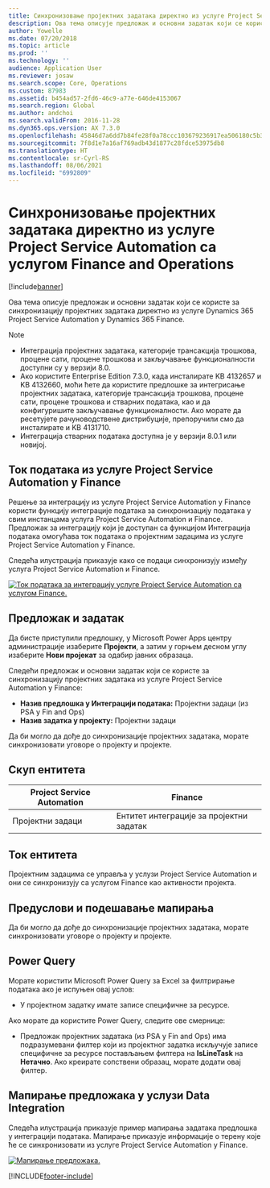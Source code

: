 ```yaml
---
title: Синхронизовање пројектних задатака директно из услуге Project Service Automation са услугом Finance and Operations
description: Ова тема описује предложак и основни задатак који се користе за синхронизацију пројектних задатака директно из услуге Microsoft Dynamics 365 Project Service Automation у Dynamics 365 Finance.
author: Yowelle
ms.date: 07/20/2018
ms.topic: article
ms.prod: ''
ms.technology: ''
audience: Application User
ms.reviewer: josaw
ms.search.scope: Core, Operations
ms.custom: 87983
ms.assetid: b454ad57-2fd6-46c9-a77e-646de4153067
ms.search.region: Global
ms.author: andchoi
ms.search.validFrom: 2016-11-28
ms.dyn365.ops.version: AX 7.3.0
ms.openlocfilehash: 45846d7a6dd7b84fe28f0a78ccc103679236917ea506180c5b383fd2828624eb
ms.sourcegitcommit: 7f8d1e7a16af769adb43d1877c28fdce53975db8
ms.translationtype: HT
ms.contentlocale: sr-Cyrl-RS
ms.lasthandoff: 08/06/2021
ms.locfileid: "6992809"
---
```

# <a name="synchronize-project-tasks-directly-from-project-service-automation-to-finance-and-operations"></a>Синхронизовање пројектних задатака директно из услуге Project Service Automation са услугом Finance and Operations

[!include[banner](../includes/banner.md)]

Ова тема описује предложак и основни задатак који се користе за синхронизацију пројектних задатака директно из услуге Dynamics 365 Project Service Automation у Dynamics 365 Finance.

> [!NOTE]
> - Интеграција пројектних задатака, категорије трансакција трошкова, процене сати, процене трошкова и закључавање функционалности доступни су у верзији 8.0.
> - Ако користите Enterprise Edition 7.3.0, када инсталирате KB 4132657 и KB 4132660, моћи ћете да користите предлошке за интегрисање пројектних задатака, категорије трансакција трошкова, процене сати, процене трошкова и стварних података, као и да конфигуришите закључавање функционалности. Ако морате да ресетујете рачуноводствене дистрибуције, препоручили смо да инсталирате и KB 4131710.
> - Интеграција стварних података доступна је у верзији 8.0.1 или новијој.

## <a name="data-flow-for-project-service-automation-to-finance"></a>Ток података из услуге Project Service Automation у Finance

Решење за интеграцију из услуге Project Service Automation у Finance користи функцију интеграције података за синхронизацију података у свим инстанцама услуга Project Service Automation и Finance. Предложак за интеграцију који је доступан са функцијом Интеграција података омогућава ток података о пројектним задацима из услуге Project Service Automation у Finance.

Следећа илустрација приказује како се подаци синхронизују између услуга Project Service Automation и Finance.

[![Ток података за интеграцију услуге Project Service Automation са услугом Finance.](./media/ProjectTasksFlow.png)](./media/ProjectTasksFlow.png)

## <a name="template-and-task"></a>Предложак и задатак

Да бисте приступили предлошку, у Microsoft Power Apps центру администрације изаберите **Пројекти**, а затим у горњем десном углу изаберите **Нови пројекат** за одабир јавних образаца.

Следећи предложак и основни задатак који се користе за синхронизацију пројектних задатака из услуге Project Service Automation у Finance:

- **Назив предлошка у Интеграцији података:** Пројектни задаци (из PSA у Fin and Ops)
- **Назив задатка у пројекту:** Пројектни задаци

Да би могло да дође до синхронизације пројектних задатака, морате синхронизовати уговоре о пројекту и пројекте.

## <a name="entity-set"></a>Скуп ентитета

| Project Service Automation | Finance                             |
|----------------------------|-------------------------------------|
| Пројектни задаци              | Ентитет интеграције за пројектни задатак |

## <a name="entity-flow"></a>Ток ентитета

Пројектним задацима се управља у услузи Project Service Automation и они се синхронизују са услугом Finance као активности пројекта.

## <a name="prerequisites-and-mapping-setup"></a>Предуслови и подешавање мапирања

Да би могло да дође до синхронизације пројектних задатака, морате синхронизовати уговоре о пројекту и пројекте.

## <a name="power-query"></a>Power Query

Морате користити Microsoft Power Query за Excel за филтрирање података ако је испуњен овај услов:

- У пројектном задатку имате записе специфичне за ресурсе.

Ако морате да користите Power Query, следите ове смернице:

- Предложак пројектних задатака (из PSA у Fin and Ops) има подразумевани филтер који из пројектног задатка искључује записе специфичне за ресурсе постављањем филтера на **IsLineTask** на **Нетачно**. Ако креирате сопствени образац, морате додати овај филтер.

## <a name="template-mapping-in-data-integration"></a>Мапирање предложака у услузи Data Integration

Следећа илустрација приказује пример мапирања задатака предлошка у интеграцији података. Мапирање приказује информације о терену које ће се синхронизовати из услуге Project Service Automation у Finance.

[![Мапирање предложака.](./media/ProjectTasksMapping.png)](./media/ProjectTasksMapping.png)


[!INCLUDE[footer-include](../includes/footer-banner.md)]